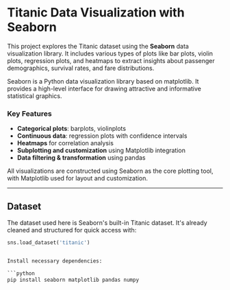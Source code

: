 # Titanic Data Visualization with Seaborn

This project explores the Titanic dataset using the **Seaborn** data visualization library. It includes various types of plots like bar plots, violin plots, regression plots, and heatmaps to extract insights about passenger demographics, survival rates, and fare distributions.

Seaborn is a Python data visualization library based on matplotlib. It provides a high-level interface for drawing attractive and informative statistical graphics.

### Key Features
- **Categorical plots**: barplots, violinplots
- **Continuous data**: regression plots with confidence intervals
- **Heatmaps** for correlation analysis
- **Subplotting and customization** using Matplotlib integration
- **Data filtering & transformation** using pandas

All visualizations are constructed using Seaborn as the core plotting tool, with Matplotlib used for layout and customization.

---

## Dataset
The dataset used here is Seaborn's built-in Titanic dataset. It's already cleaned and structured for quick access with:
```python
sns.load_dataset('titanic')


Install necessary dependencies:

```python
pip install seaborn matplotlib pandas numpy
```
